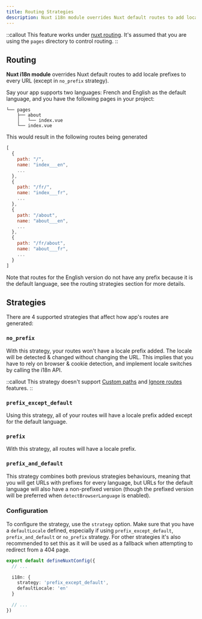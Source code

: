 ```yaml
---
title: Routing Strategies
description: Nuxt i18n module overrides Nuxt default routes to add locale prefixes to every URL with routing strategies.
---
```


::callout
This feature works under [nuxt routing](https://nuxt.com/docs/getting-started/routing). It's assumed that you are using the `pages` directory to control routing.
::

## Routing

**Nuxt i18n module** overrides Nuxt default routes to add locale prefixes to every URL (except in `no_prefix` strategy).

Say your app supports two languages: French and English as the default language, and you have the following pages in your project:

```asciidoc
└── pages
    ├── about
    │   └── index.vue
    └── index.vue
```

This would result in the following routes being generated

```js
[
  {
    path: "/",
    name: "index___en",
    ...
  },
  {
    path: "/fr/",
    name: "index___fr",
    ...
  },
  {
    path: "/about",
    name: "about___en",
    ...
  },
  {
    path: "/fr/about",
    name: "about___fr",
    ...
  }
]
```

Note that routes for the English version do not have any prefix because it is the default language, see the routing strategies section for more details.

## Strategies

There are 4 supported strategies that affect how app's routes are generated:

### `no_prefix`

With this strategy, your routes won't have a locale prefix added. The locale will be detected & changed without changing the URL. This implies that you have to rely on browser & cookie detection, and implement locale switches by calling the i18n API.

::callout
This strategy doesn't support [Custom paths](/docs/guide/custom-paths) and [Ignore routes](/docs/guide/ignoring-localized-routes) features.
::

### `prefix_except_default`

Using this strategy, all of your routes will have a locale prefix added except for the default language.

### `prefix`

With this strategy, all routes will have a locale prefix.

### `prefix_and_default`

This strategy combines both previous strategies behaviours, meaning that you will get URLs with prefixes for every language, but URLs for the default language will also have a non-prefixed version (though the prefixed version will be preferred when `detectBrowserLanguage` is enabled).

### Configuration

To configure the strategy, use the `strategy` option.
Make sure that you have a `defaultLocale` defined, especially if using `prefix_except_default`, `prefix_and_default` or `no_prefix` strategy. For other strategies it's also recommended to set this as it will be used as a fallback when attempting to redirect from a 404 page.

```ts [nuxt.config.ts]
export default defineNuxtConfig({
  // ...

  i18n: {
    strategy: 'prefix_except_default',
    defaultLocale: 'en'
  }

  // ...
})
```
